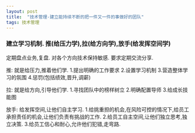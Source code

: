 ```yaml
---
layout: post
title:  "技术管理-建立能持续不断的把一件又一件的事做好的团队"
tags: 技术管理
---
```


### 建立学习机制. 推(给压力学),拉(给方向学),放手(给发挥空间学)

   定期盘点业务,复盘. 对各个方向技术保持敏感. 要求定期交流分享.
   
   推: 就是给压力,推着他们学.
       1.提出明确的工作要求
       2.设置学习机制
       3.营造整体学习的氛围
       4.惩罚(包括绩效,晋升,调薪)
       
   拉: 就是给方向,引导他们学.
       1.寻找团队中的榜样树立
       2.明确配置导师
       3.给成长技能图
       
   放手: 给发挥空间,让他们自主学习.
       1.给挑重担的机会,在风险可控的情况下,给员工承担责任的机会,让他们负责有挑战的工作.
       2.给员工自主空间,让他们独立思考,独立决策.
       3.给员工信心和耐心,允许他们犯错,走弯路.
